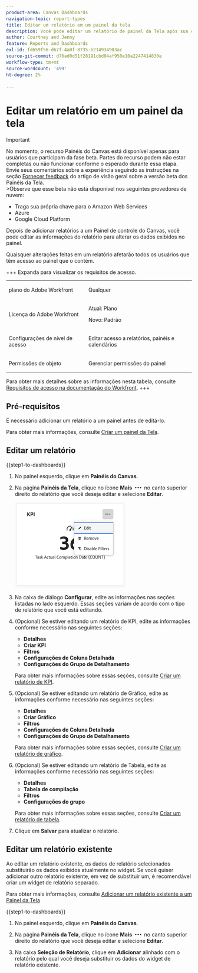 ```yaml
---
product-area: Canvas Dashboards
navigation-topic: report-types
title: Editar um relatório em um painel da tela
description: Você pode editar um relatório de painel da Tela após sua criação.
author: Courtney and Jenny
feature: Reports and Dashboards
exl-id: fd659f56-d67f-4a0f-8735-b214934903ac
source-git-commit: d76ad0d51f28191cbd04af950e10a2247414830e
workflow-type: tm+mt
source-wordcount: '499'
ht-degree: 2%

---
```


# Editar um relatório em um painel da tela

>[!IMPORTANT]
>
>No momento, o recurso Painéis do Canvas está disponível apenas para usuários que participam da fase beta. Partes do recurso podem não estar completas ou não funcionar conforme o esperado durante essa etapa. Envie seus comentários sobre a experiência seguindo as instruções na seção [Fornecer feedback](/help/quicksilver/product-announcements/betas/canvas-dashboards-beta/canvas-dashboards-beta-information.md#provide-feedback) do artigo de visão geral sobre a versão beta dos Painéis da Tela.<br>
>&#x200B;>Observe que esse beta não está disponível nos seguintes provedores de nuvem:
>
>* Traga sua própria chave para o Amazon Web Services
>* Azure
>* Google Cloud Platform

Depois de adicionar relatórios a um Painel de controle do Canvas, você pode editar as informações do relatório para alterar os dados exibidos no painel.

Quaisquer alterações feitas em um relatório afetarão todos os usuários que têm acesso ao painel que o contém.


+++ Expanda para visualizar os requisitos de acesso. 

<table style="table-layout:auto"> 
<col> 
</col> 
<col> 
</col> 
<tbody> 
<tr> 
   <td role="rowheader"><p>plano do Adobe Workfront</p></td> 
   <td> 
<p>Qualquer </p> 
   </td> 
<tr> 
 <tr> 
   <td role="rowheader"><p>Licença do Adobe Workfront</p></td> 
   <td> 
<p>Atual: Plano </p> 
<p>Novo: Padrão</p> 
   </td> 
   </tr> 
  </tr> 
  <tr> 
   <td role="rowheader"><p>Configurações de nível de acesso</p></td> 
   <td><p>Editar acesso a relatórios, painéis e calendários</p>
  </td> 
  </tr>  
        <tr> 
   <td role="rowheader"><p>Permissões de objeto</p></td> 
   <td><p>Gerenciar permissões do painel</p>
  </td> 
  </tr>
</tbody> 
</table>

Para obter mais detalhes sobre as informações nesta tabela, consulte [Requisitos de acesso na documentação do Workfront](/help/quicksilver/administration-and-setup/add-users/access-levels-and-object-permissions/access-level-requirements-in-documentation.md).
+++

## Pré-requisitos

É necessário adicionar um relatório a um painel antes de editá-lo.

Para obter mais informações, consulte [Criar um painel da Tela](/help/quicksilver/reports-and-dashboards/canvas-dashboards/create-dashboards/create-dashboards.md).

## Editar um relatório

{{step1-to-dashboards}}

1. No painel esquerdo, clique em **Painéis do Canvas**.

1. Na página **Painéis da Tela**, clique no ícone **Mais** ![Mais](assets/more-icon.png) no canto superior direito do relatório que você deseja editar e selecione **Editar**.

   ![Editar um relatório](assets/edit-report-box.png)

1. Na caixa de diálogo **Configurar**, edite as informações nas seções listadas no lado esquerdo. Essas seções variam de acordo com o tipo de relatório que você está editando.

1. (Opcional) Se estiver editando um relatório de KPI, edite as informações conforme necessário nas seguintes seções:

   * **Detalhes**
   * **Criar KPI**
   * **Filtros**
   * **Configurações de Coluna Detalhada**
   * **Configurações do Grupo de Detalhamento**

   Para obter mais informações sobre essas seções, consulte [Criar um relatório de KPI](/help/quicksilver/reports-and-dashboards/canvas-dashboards/add-reports/build-kpi-report.md).

1. (Opcional) Se estiver editando um relatório de Gráfico, edite as informações conforme necessário nas seguintes seções:

   * **Detalhes**
   * **Criar Gráfico**
   * **Filtros**
   * **Configurações de Coluna Detalhada**
   * **Configurações do Grupo de Detalhamento**

   Para obter mais informações sobre essas seções, consulte [Criar um relatório de gráfico](/help/quicksilver/reports-and-dashboards/canvas-dashboards/add-reports/build-chart-report.md).

1. (Opcional) Se estiver editando um relatório de Tabela, edite as informações conforme necessário nas seguintes seções:

   * **Detalhes**
   * **Tabela de compilação**
   * **Filtros**
   * **Configurações do grupo**

   Para obter mais informações sobre essas seções, consulte [Criar um relatório de tabela](/help/quicksilver/reports-and-dashboards/canvas-dashboards/add-reports/build-table-report.md).

1. Clique em **Salvar** para atualizar o relatório.

## Editar um relatório existente

Ao editar um relatório existente, os dados de relatório selecionados substituirão os dados exibidos atualmente no widget. Se você quiser adicionar outro relatório existente, em vez de substituir um, é recomendável criar um widget de relatório separado.

Para obter mais informações, consulte [Adicionar um relatório existente a um Painel da Tela](/help/quicksilver/reports-and-dashboards/canvas-dashboards/add-reports/add-existing-report.md)

{{step1-to-dashboards}}

1. No painel esquerdo, clique em **Painéis do Canvas**.

1. Na página **Painéis da Tela**, clique no ícone **Mais** ![Mais](assets/more-icon.png) no canto superior direito do relatório que você deseja editar e selecione **Editar**.

1. Na caixa **Seleção de Relatório**, clique em **Adicionar** alinhado com o relatório pelo qual você deseja substituir os dados do widget de relatório existente.
